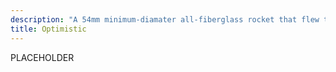 ```yaml
---
description: "A 54mm minimum-diamater all-fiberglass rocket that flew to 8300 ft. in 2004"
title: Optimistic
---
```


PLACEHOLDER
